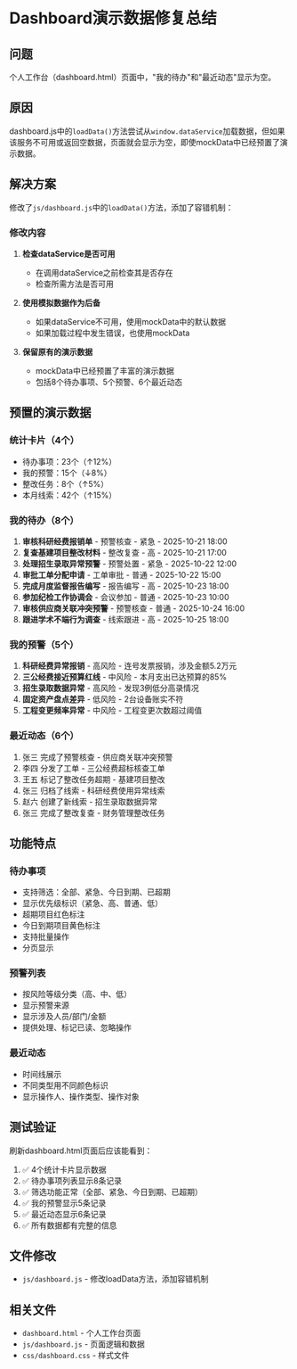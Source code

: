 # Dashboard演示数据修复总结

## 问题
个人工作台（dashboard.html）页面中，"我的待办"和"最近动态"显示为空。

## 原因
dashboard.js中的`loadData()`方法尝试从`window.dataService`加载数据，但如果该服务不可用或返回空数据，页面就会显示为空，即使mockData中已经预置了演示数据。

## 解决方案

修改了`js/dashboard.js`中的`loadData()`方法，添加了容错机制：

### 修改内容
1. **检查dataService是否可用**
   - 在调用dataService之前检查其是否存在
   - 检查所需方法是否可用

2. **使用模拟数据作为后备**
   - 如果dataService不可用，使用mockData中的默认数据
   - 如果加载过程中发生错误，也使用mockData

3. **保留原有的演示数据**
   - mockData中已经预置了丰富的演示数据
   - 包括8个待办事项、5个预警、6个最近动态

## 预置的演示数据

### 统计卡片（4个）
- 待办事项：23个（↑12%）
- 我的预警：15个（↓8%）
- 整改任务：8个（↑5%）
- 本月线索：42个（↑15%）

### 我的待办（8个）
1. **审核科研经费报销单** - 预警核查 - 紧急 - 2025-10-21 18:00
2. **复查基建项目整改材料** - 整改复查 - 高 - 2025-10-21 17:00
3. **处理招生录取异常预警** - 预警处置 - 紧急 - 2025-10-22 12:00
4. **审批工单分配申请** - 工单审批 - 普通 - 2025-10-22 15:00
5. **完成月度监督报告编写** - 报告编写 - 高 - 2025-10-23 18:00
6. **参加纪检工作协调会** - 会议参加 - 普通 - 2025-10-23 10:00
7. **审核供应商关联冲突预警** - 预警核查 - 普通 - 2025-10-24 16:00
8. **跟进学术不端行为调查** - 线索跟进 - 高 - 2025-10-25 18:00

### 我的预警（5个）
1. **科研经费异常报销** - 高风险 - 连号发票报销，涉及金额5.2万元
2. **三公经费接近预算红线** - 中风险 - 本月支出已达预算的85%
3. **招生录取数据异常** - 高风险 - 发现3例低分高录情况
4. **固定资产盘点差异** - 低风险 - 2台设备账实不符
5. **工程变更频率异常** - 中风险 - 工程变更次数超过阈值

### 最近动态（6个）
1. 张三 完成了预警核查 - 供应商关联冲突预警
2. 李四 分发了工单 - 三公经费超标核查工单
3. 王五 标记了整改任务超期 - 基建项目整改
4. 张三 归档了线索 - 科研经费使用异常线索
5. 赵六 创建了新线索 - 招生录取数据异常
6. 张三 完成了整改复查 - 财务管理整改任务

## 功能特点

### 待办事项
- 支持筛选：全部、紧急、今日到期、已超期
- 显示优先级标识（紧急、高、普通、低）
- 超期项目红色标注
- 今日到期项目黄色标注
- 支持批量操作
- 分页显示

### 预警列表
- 按风险等级分类（高、中、低）
- 显示预警来源
- 显示涉及人员/部门/金额
- 提供处理、标记已读、忽略操作

### 最近动态
- 时间线展示
- 不同类型用不同颜色标识
- 显示操作人、操作类型、操作对象

## 测试验证

刷新dashboard.html页面后应该能看到：
1. ✅ 4个统计卡片显示数据
2. ✅ 待办事项列表显示8条记录
3. ✅ 筛选功能正常（全部、紧急、今日到期、已超期）
4. ✅ 我的预警显示5条记录
5. ✅ 最近动态显示6条记录
6. ✅ 所有数据都有完整的信息

## 文件修改
- `js/dashboard.js` - 修改loadData方法，添加容错机制

## 相关文件
- `dashboard.html` - 个人工作台页面
- `js/dashboard.js` - 页面逻辑和数据
- `css/dashboard.css` - 样式文件
